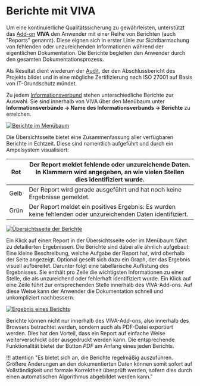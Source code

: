 # Berichte mit VIVA

Um eine kontinuierliche Qualitätssicherung zu gewährleisten, unterstützt das [Add-on](../index.md) **VIVA** den Anwender mit einer Reihe von Berichten (auch "Reports" genannt). Diese eignen sich in erster Linie zur Sichtbarmachung von fehlenden oder unzureichenden Informationen während der eigentlichen Dokumentation. Die Berichte begleiten den Anwender durch den gesamten Dokumentationsprozess.

Als Resultat dient wiederum der [Audit](./audits-mit-viva-unterstuetzen.md#audits-erstellen), der den Abschlussbericht des Projekts bildet und in eine mögliche Zertifizierung nach ISO 27001 auf Basis von IT-Grundschutz mündet.

Zu jedem [Informationsverbund](./vorgehensweise-mit-viva.md#informationsverbünde-modellieren) stehen unterschiedliche Berichte zur Auswahl. Sie sind innerhalb von VIVA über den Menübaum unter **Informationsverbünde → Name des Informationsverbunds → Berichte** zu erreichen.

[![Berichte im Menübaum](../../assets/images/de/i-doit-pro-add-ons/viva/berichte/1-vb.png)](../../assets/images/de/i-doit-pro-add-ons/viva/berichte/1-vb.png)

Die Übersichtsseite bietet eine Zusammenfassung aller verfügbaren Berichte in Echtzeit. Diese sind namentlich aufgeführt und durch ein Ampelsystem visualisiert:

| Rot | Der Report meldet fehlende oder unzureichende Daten. In Klammern wird angegeben, an wie vielen Stellen dies identifiziert wurde. |
| --- | --- |
| Gelb | Der Report wird gerade ausgeführt und hat noch keine Ergebnisse gemeldet. |
| Grün | Der Report meldet ein positives Ergebnis: Es wurden keine fehlenden oder unzureichenden Daten identifiziert. |

[![Übersichtsseite der Berichte](../../assets/images/de/i-doit-pro-add-ons/viva/berichte/2-vb.png)](../../assets/images/de/i-doit-pro-add-ons/viva/berichte/2-vb.png)

Ein Klick auf einen Report in der Übersichtsseite oder im Menübaum führt zu detailierten Ergebnissen. Die Berichte sind dabei alle ähnlich aufgebaut: Eine kleine Beschreibung, welche Aufgabe der Report hat, wird oberhalb der Seite angezeigt. Optional gesellt sich dazu ein Graph, der das Ergebnis visuell aufbereitet. Darunter folgt eine tabellarische Auflistung des Ergebnisses. Sie enthält pro Zeile die wichtigsten Informationen zu einer Stelle, die als unzureichend oder fehlerhaft identifiziert wurde. Ein Klick auf eine Zeile führt zur entsprechenden Stelle innerhalb des VIVA-Add-ons. Auf diese Weise kann der Anwender die Dokumentation schnell und unkompliziert nachbessern.

[![Ergebnis eines Berichts](../../assets/images/de/i-doit-pro-add-ons/viva/berichte/3-vb.png)](../../assets/images/de/i-doit-pro-add-ons/viva/berichte/3-vb.png)

Berichte können nicht nur innerhalb des VIVA-Add-ons, also innerhalb des Browsers betrachtet werden, sondern auch als PDF-Datei exportiert werden. Dies hat den Vorteil, dass ein Report auf einfache Weise weiterverschickt oder ausgedruckt werden kann. Die entsprechende Funktionalität bietet der Button _PDF_ am Anfang eines jeden Berichts.

!!! attention "Es bietet sich an, die Berichte regelmäßig auszuführen. Größere Änderungen an den dokumentierten Daten können somit sofort auf Vollständigkeit und formale Korrektheit überprüft werden, sofern dies durch einen automatischen Algorithmus abgebildet werden kann."
